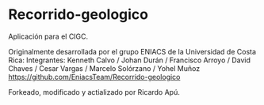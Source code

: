 # Recorrido-geologico
Aplicación para el CIGC.

Originalmente desarrollada por el grupo ENIACS de la Universidad de Costa Rica: Integrantes: Kenneth Calvo / Johan Durán / Francisco Arroyo / David Chaves / Cesar Vargas / Marcelo Solórzano / Yohel Muñoz
https://github.com/EniacsTeam/Recorrido-geologico

Forkeado, modificado y actializado por Ricardo Apú.


